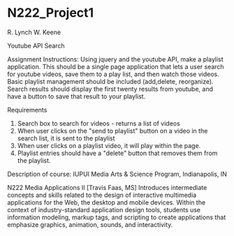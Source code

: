 N222_Project1
=============
R. Lynch
W. Keene


Youtube API Search

Assignment Instructions:
Using jquery and the youtube API, make a playlist application. This should be a single page application that lets a user search for youtube videos, save them to a play list, and then watch those videos. Basic playlist management should be included (add,delete, reorganize).
Search results should display the first twenty results from youtube, and have a button to save that result to your playlist.
 
Requirements
1) Search box to search for videos - returns a list of videos
2) When user clicks on the "send to playlist" button on a video in the search list, it is sent to the playlist
3) When user clicks on a playlist video, it will play within the page.
4) Playlist entries should have a "delete" button that removes them from the playlist.

Description of course:
IUPUI Media Arts & Science Program, Indianapolis, IN

N222 Media Applications II [Travis Faas, MS]
Introduces intermediate concepts and skills related to the design of interactive multimedia applications for the Web, the desktop and mobile devices. Within the context of industry-standard application design tools, students use information modeling, markup tags, and scripting to create applications that emphasize graphics, animation, sounds, and interactivity.


